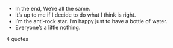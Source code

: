  - In the end, We’re all the same.
 - It’s up to me if I decide to do what I think is right.
 - I’m the anti-rock star. I’m happy just to have a bottle of water.
 - Everyone’s a little nothing.

4 quotes